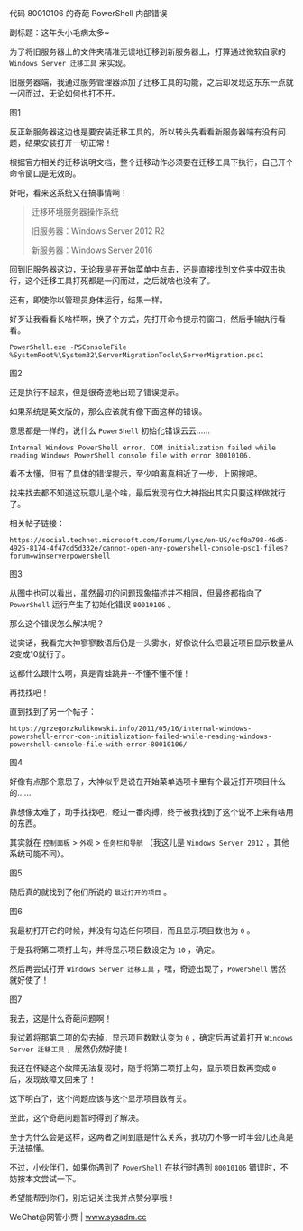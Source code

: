 代码 80010106 的奇葩 PowerShell 内部错误

副标题：这年头小毛病太多~



为了将旧服务器上的文件夹精准无误地迁移到新服务器上，打算通过微软自家的 `Windows Server 迁移工具` 来实现。

旧服务器端，我通过服务管理器添加了迁移工具的功能，之后却发现这东东一点就一闪而过，无论如何也打不开。

图1



反正新服务器这边也是要安装迁移工具的，所以转头先看看新服务器端有没有问题，结果安装打开一切正常！

根据官方相关的迁移说明文档，整个迁移动作必须要在迁移工具下执行，自己开个命令窗口是无效的。

好吧，看来这系统又在搞事情啊！



> 迁移环境服务器操作系统
>
> 旧服务器：Windows Server 2012 R2
>
> 新服务器：Windows Server 2016



回到旧服务器这边，无论我是在开始菜单中点击，还是直接找到文件夹中双击执行，这个迁移工具打死都是一闪而过，之后就啥也没有了。

还有，即使你以管理员身体运行，结果一样。



好歹让我看看长啥样啊，换了个方式，先打开命令提示符窗口，然后手输执行看看。

```
PowerShell.exe -PSConsoleFile %SystemRoot%\System32\ServerMigrationTools\ServerMigration.psc1
```

图2



还是执行不起来，但是很奇迹地出现了错误提示。

如果系统是英文版的，那么应该就有像下面这样的错误。

意思都是一样的，说什么 `PowerShell` 初始化错误云云......

```
Internal Windows PowerShell error. COM initialization failed while reading Windows PowerShell console file with error 80010106.
```



看不太懂，但有了具体的错误提示，至少咱离真相近了一步，上网搜吧。

找来找去都不知道这玩意儿是个啥，最后发现有位大神指出其实只要这样做就行了。

相关帖子链接：

```
https://social.technet.microsoft.com/Forums/lync/en-US/ecf0a798-46d5-4925-8174-4f47dd5d332e/cannot-open-any-powershell-console-psc1-files?forum=winserverpowershell
```

图3



从图中也可以看出，虽然最初的问题现象描述并不相同，但最终都指向了 `PowerShell` 运行产生了初始化错误 `80010106` 。

那么这个错误怎么解决呢？

说实话，我看完大神寥寥数语后仍是一头雾水，好像说什么把最近项目显示数量从2变成10就行了。

这都什么跟什么啊，真是青蛙跳井--不懂不懂不懂！

再找找吧！

直到找到了另一个帖子：

```
https://grzegorzkulikowski.info/2011/05/16/internal-windows-powershell-error-com-initialization-failed-while-reading-windows-powershell-console-file-with-error-80010106/
```

图4



好像有点那个意思了，大神似乎是说在开始菜单选项卡里有个最近打开项目什么的......

靠想像太难了，动手找找吧，经过一番肉搏，终于被我找到了这个说不上来有啥用的东西。

其实就在 `控制面板` > `外观` > `任务栏和导航` （我这儿是 `Windows Server 2012` ，其他系统可能不同）。

图5



随后真的就找到了他们所说的 `最近打开的项目` 。

图6



我最初打开它的时候，并没有勾选任何项目，而且显示项目数也为 `0` 。

于是我将第二项打上勾，并将显示项目数设定为 `10` ，确定。

然后再尝试打开 `Windows Server 迁移工具` ，嘿，奇迹出现了，`PowerShell` 居然就好使了！

图7



我去，这是什么奇葩问题啊！

我试着将那第二项的勾去掉，显示项目数默认变为 `0` ，确定后再试着打开 `Windows Server 迁移工具` ，居然仍然好使！

我还在怀疑这个故障无法复现时，随手将第二项打上勾，显示项目数再变成 `0` 后，发现故障又回来了！

这下明白了，这个问题应该与这个显示项目数有关。



至此，这个奇葩问题暂时得到了解决。

至于为什么会是这样，这两者之间到底是什么关系，我功力不够一时半会儿还真是无法搞懂。

不过，小伙伴们，如果你遇到了 `PowerShell` 在执行时遇到 `80010106` 错误时，不妨按本文尝试一下。

希望能帮到你们，别忘记关注我并点赞分享哦！



WeChat@网管小贾 | www.sysadm.cc

